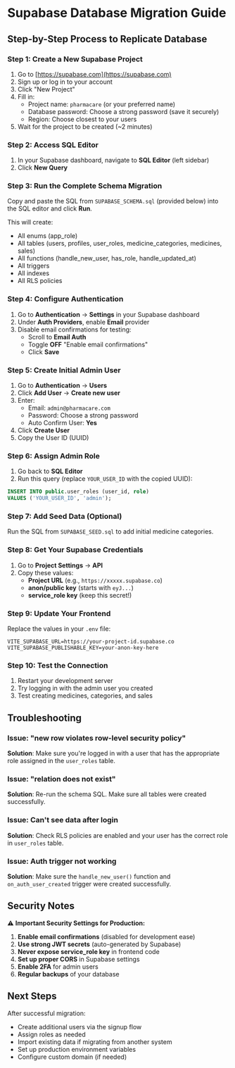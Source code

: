 # Supabase Database Migration Guide

## Step-by-Step Process to Replicate Database

### Step 1: Create a New Supabase Project

1. Go to [https://supabase.com](https://supabase.com)
2. Sign up or log in to your account
3. Click "New Project"
4. Fill in:
   - Project name: `pharmacare` (or your preferred name)
   - Database password: Choose a strong password (save it securely)
   - Region: Choose closest to your users
5. Wait for the project to be created (~2 minutes)

### Step 2: Access SQL Editor

1. In your Supabase dashboard, navigate to **SQL Editor** (left sidebar)
2. Click **New Query**

### Step 3: Run the Complete Schema Migration

Copy and paste the SQL from `SUPABASE_SCHEMA.sql` (provided below) into the SQL editor and click **Run**.

This will create:
- All enums (app_role)
- All tables (users, profiles, user_roles, medicine_categories, medicines, sales)
- All functions (handle_new_user, has_role, handle_updated_at)
- All triggers
- All indexes
- All RLS policies

### Step 4: Configure Authentication

1. Go to **Authentication** → **Settings** in your Supabase dashboard
2. Under **Auth Providers**, enable **Email** provider
3. Disable email confirmations for testing:
   - Scroll to **Email Auth**
   - Toggle **OFF** "Enable email confirmations"
   - Click **Save**

### Step 5: Create Initial Admin User

1. Go to **Authentication** → **Users**
2. Click **Add User** → **Create new user**
3. Enter:
   - Email: `admin@pharmacare.com`
   - Password: Choose a strong password
   - Auto Confirm User: **Yes**
4. Click **Create User**
5. Copy the User ID (UUID)

### Step 6: Assign Admin Role

1. Go back to **SQL Editor**
2. Run this query (replace `YOUR_USER_ID` with the copied UUID):

```sql
INSERT INTO public.user_roles (user_id, role)
VALUES ('YOUR_USER_ID', 'admin');
```

### Step 7: Add Seed Data (Optional)

Run the SQL from `SUPABASE_SEED.sql` to add initial medicine categories.

### Step 8: Get Your Supabase Credentials

1. Go to **Project Settings** → **API**
2. Copy these values:
   - **Project URL** (e.g., `https://xxxxx.supabase.co`)
   - **anon/public key** (starts with `eyJ...`)
   - **service_role key** (keep this secret!)

### Step 9: Update Your Frontend

Replace the values in your `.env` file:

```env
VITE_SUPABASE_URL=https://your-project-id.supabase.co
VITE_SUPABASE_PUBLISHABLE_KEY=your-anon-key-here
```

### Step 10: Test the Connection

1. Restart your development server
2. Try logging in with the admin user you created
3. Test creating medicines, categories, and sales

## Troubleshooting

### Issue: "new row violates row-level security policy"

**Solution**: Make sure you're logged in with a user that has the appropriate role assigned in the `user_roles` table.

### Issue: "relation does not exist"

**Solution**: Re-run the schema SQL. Make sure all tables were created successfully.

### Issue: Can't see data after login

**Solution**: Check RLS policies are enabled and your user has the correct role in `user_roles` table.

### Issue: Auth trigger not working

**Solution**: Make sure the `handle_new_user()` function and `on_auth_user_created` trigger were created successfully.

## Security Notes

⚠️ **Important Security Settings for Production:**

1. **Enable email confirmations** (disabled for development ease)
2. **Use strong JWT secrets** (auto-generated by Supabase)
3. **Never expose service_role key** in frontend code
4. **Set up proper CORS** in Supabase settings
5. **Enable 2FA** for admin users
6. **Regular backups** of your database

## Next Steps

After successful migration:
- Create additional users via the signup flow
- Assign roles as needed
- Import existing data if migrating from another system
- Set up production environment variables
- Configure custom domain (if needed)
